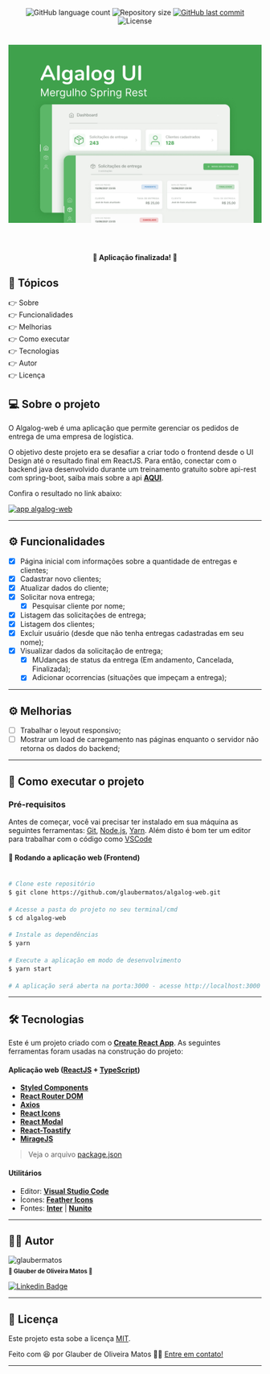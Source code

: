 <p align="center">
  <img alt="GitHub language count" src="https://img.shields.io/github/languages/count/glaubermatos/algalog-web?color=%2304D361&style=flat">

  <img alt="Repository size" src="https://img.shields.io/github/repo-size/glaubermatos/algalog-web?style=flat">
  
  <a href="https://github.com/glaubermatos/algalog-web/commits/master">
    <img alt="GitHub last commit" src="https://img.shields.io/github/last-commit/glaubermatos/algalog-web?style=flat">
  </a>
    
   <img alt="License" src="https://img.shields.io/badge/license-MIT-brightgreen?style=flat">
  
</p>

<h1 align="center">
    <img src="https://github.com/glaubermatos/assets/blob/main/algalog-web/algalog.jpg" width="800px" />
    <br />
    <br />
</h1>


<h4 align="center"> 
	🚧  Aplicação finalizada! 🚧
</h4>

## 🏁 Tópicos

<p>
 👉<a href="#-sobre-o-projeto" style="text-decoration: none; "> Sobre</a> <br/>
👉<a href="#-funcionalidades" style="text-decoration: none; "> Funcionalidades</a> <br/>
👉<a href="#-melhorias" style="text-decoration: none; "> Melhorias</a> <br/>
<!-- 👉<a href="#-layout" style="text-decoration: none"> Layout</a> <br/> -->
<!-- 👉<a href="#-demonstracao" style="text-decoration: none"> Demonstração</a> <br/> -->
👉<a href="#-como-executar-o-projeto" style="text-decoration: none"> Como executar</a> <br/>
👉<a href="#-tecnologias" style="text-decoration: none"> Tecnologias</a> <br/>
👉<a href="#-autor" style="text-decoration: none"> Autor</a> <br/>
👉<a href="#-user-content--licença" style="text-decoration: none"> Licença</a>

</p>

## 💻 Sobre o projeto

O Algalog-web é uma aplicação que permite gerenciar os pedidos de entrega de uma empresa de logistica.

O objetivo deste projeto era se desafiar a criar todo o frontend desde o UI Design até o resultado final em ReactJS. Para então, conectar com o backend java desenvolvido durante um treinamento gratuito sobre api-rest com spring-boot, saiba mais sobre a api **[AQUI](https://github.com/glaubermatos/algalog-api)**.

Confira o resultado no link abaixo:

<a align="center" href="https://algalog.netlify.app/">
    <img alt="app algalog-web" src="https://img.shields.io/static/v1?label=aplicação web&message=algalog-web&color=F1972C&style=flat&logo=netlify">
</a>

---

<a name="-funcionalidades"></a>

## ⚙️ Funcionalidades

- [x] Página inicial com informações sobre a quantidade de entregas e clientes;
- [x] Cadastrar novo clientes;
- [x] Atualizar dados do cliente;
- [x] Solicitar nova entrega;
  - [x] Pesquisar cliente por nome;
- [x] Listagem das solicitações de entrega;
- [x] Listagem dos clientes;
- [x] Excluir usuário (desde que não tenha entregas cadastradas em seu nome);
- [x] Visualizar dados da solicitação de entrega;
  - [x] MUdanças de status da entrega (Em andamento, Cancelada, Finalizada);
  - [x] Adicionar ocorrencias (situações que impeçam a entrega);

---
<a name="-melhorias"></a>

## ⚙️ Melhorias
- [ ] Trabalhar o leyout responsivo;
- [ ] Mostrar um load de carregamento nas páginas enquanto o servidor não retorna os dados do backend;

---

<!-- ## 🎨 Layout
Layout construído com o **[Figma](https://www.figma.com)**

- **[Layout Frontend]()** (Disponível em breve)

--- -->

<!-- <a name="-demonstracao"></a>

## 🕹️ Demonstração

<a align="center" href="https://www.linkedin.com/posts/glaubermatos_desenvolvimentoweb-springboot-nextjs-activity-6905992105182015488-CfRu">
    <img alt="happy-web" src="https://img.shields.io/static/v1?label=post&message=algalog-web&color=F1972C&style=flat&logo=linkedin">
</a> 

--- -->

## 🚀 Como executar o projeto

### Pré-requisitos

Antes de começar, você vai precisar ter instalado em sua máquina as seguintes ferramentas:
[Git](https://git-scm.com), [Node.js](https://nodejs.org/en/), [Yarn](https://classic.yarnpkg.com/en/docs/install).
Além disto é bom ter um editor para trabalhar com o código como [VSCode](https://code.visualstudio.com/)


#### 🧭 Rodando a aplicação web (Frontend)

```bash

# Clone este repositório
$ git clone https://github.com/glaubermatos/algalog-web.git

# Acesse a pasta do projeto no seu terminal/cmd
$ cd algalog-web

# Instale as dependências
$ yarn

# Execute a aplicação em modo de desenvolvimento
$ yarn start

# A aplicação será aberta na porta:3000 - acesse http://localhost:3000

```

---

## 🛠 Tecnologias

Este é um projeto criado com o **[Create React App](https://github.com/facebook/create-react-app)**.
As seguintes ferramentas foram usadas na construção do projeto:

#### **Aplicação web** ([ReactJS](https://pt-br.reactjs.org/) + [TypeScript](https://www.typescriptlang.org/))

- **[Styled Components](https://styled-components.com/)**
- **[React Router DOM](https://reactrouter.com/)**
- **[Axios](https://github.com/axios/axios)**
- **[React Icons](https://react-icons.github.io/react-icons/)**
- **[React Modal](http://reactcommunity.org/react-modal/)**
- **[React-Toastify](https://fkhadra.github.io/react-toastify/introduction)**
- **[MirageJS](https://miragejs.com/)**


> Veja o arquivo [package.json](https://github.com/glaubermatos/algalog-web/blob/main/package.json)

#### **Utilitários**

- Editor: **[Visual Studio Code](https://code.visualstudio.com/)**
- Ícones: **[Feather Icons](https://feathericons.com/)**
- Fontes: **[Inter](https://fonts.google.com/specimen/Inter)** | **[Nunito](https://fonts.google.com/specimen/Nunito)**

---

<a name="-autor"></a>

## 🦸‍♂️ **Autor**

<p>
 <img src="https://avatars.githubusercontent.com/u/10993285?v=4" width="150px;" alt="glaubermatos"/>
 <br />
 <sub><strong>🌟 Glauber de Oliveira Matos 🌟</strong></sub>
</p>

[![Linkedin Badge](https://img.shields.io/badge/-linkedin-blue?style=flat&logo=Linkedin&logoColor=white&link=https://www.linkedin.com/in/glaubermatos/)](https://www.linkedin.com/in/glaubermatos/)

---
<a name="-user-content--licença"></a>

## 📝 Licença

Este projeto esta sobe a licença [MIT](./LICENSE).

Feito com :satisfied: por Glauber de Oliveira Matos 👋🏽 [Entre em contato!](https://www.linkedin.com/in/glaubermatos/)

---